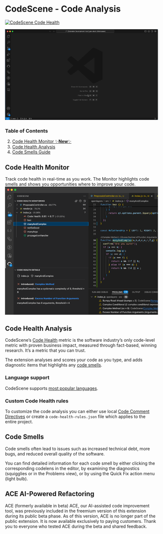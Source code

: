 # CodeScene - Code Analysis
[![CodeScene Code Health](https://codescene.io/projects/36131/status-badges/code-health)](https://codescene.io/projects/36131)

![screenshot3](screenshots/review-showcase.gif)


### Table of Contents
2. [Code Health Monitor ✨**New**✨](#code-health-monitor)
3. [Code Health Analysis](#code-health) 
4. [Code Smells Guide](#code-smells)

## Code Health Monitor
Track code health in real-time as you work. The Monitor highlights code smells and shows you opportunities where to improve your code.
![Refactor as you go](screenshots/code-health-monitor.png)

## Code Health Analysis
CodeScene’s [Code Health](https://codescene.io/docs/guides/technical/code-health.html) metric is the software industry’s only code-level metric with proven business impact, measured through fact-based, winning research. It’s a metric that you can trust.

The extension analyses and scores your code as you type, and adds diagnostic items that highlights any [code smells](#code-smells).

### Language support
CodeScene supports [most popular languages](https://codescene.io/docs/usage/language-support.html#supported-programming-languages).


### Custom Code Health rules
To customize the code analysis you can either use local [Code Comment Directives](https://codescene.io/docs/guides/technical/code-health.html#disable-local-smells-via-code-comment-directives) or create a `code-health-rules.json` file which applies to the entire project.  


## Code Smells

Code smells often lead to issues such as increased technical debt, more bugs, and reduced overall quality of the software.

You can find detailed information for each code smell by either clicking the corresponding codelens in the editor, by examining the diagnostics (squigglies or in the Problems view), or by using the Quick Fix action menu (light bulb).

## ACE AI-Powered Refactoring
ACE (formerly available in beta)
ACE, our AI-assisted code improvement tool, was previously included in the freemium version of this extension during its public beta phase.
As of this version, ACE is no longer part of the public extension. It is now available exclusively to paying customers.
Thank you to everyone who tested ACE during the beta and shared feedback.



